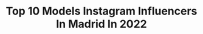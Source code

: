---
title: Top 10 Models Instagram Influencers In Madrid In 2022
description: >-
  Find top models Instagram influencers in Madrid in 2022. Most popular hashtags: #madrid #model #friends.
platform: Instagram
hits: 288
text_top: Discover the top-rated Instagram influencers on inBeat.
text_bottom: inBeat holds 288 Instagram influencers like this in Madrid, Spain for you to work with.
profiles:
  - username: "ducckye"
    fullname: >-
      Pato
    bio: >-
      Performer, painter & model (Madrid) Second home @intangibleser
    location: "Spain"
    followers: 15376
    engagement: 897
    commentsToLikes: 0.016266
    id: ckap1g3xyug360i78uu9fenet
    verified: false
    hashtags: ""
  - username: "mariamghalmi"
    fullname: >-
      Mariam Ghalmi  🧿  مريم غالمي
    bio: >-
      Model/Actress Arab/Spanish Founder @maghalmi Co-founder @theelegancemg Somos arte de la naturaleza. 📍Madrid
    location: "Spain"
    followers: 19243
    engagement: 318
    commentsToLikes: 0.095170
    id: ck6ui5wznd9ck0j7147i4cm2i
    verified: false
    hashtags: "#stayathome, #exotic, #yomequedoencasa, #model"
  - username: "soydeamalia"
    fullname: >-
      De Amalia
    bio: >-
      Aprende a preguntar antes de suponer A veces perder es ganar 🇪🇦🏴󠁧󠁢󠁥󠁮󠁧󠁿🏳️‍🌈 ❤ ALMERÍA 📍MADRID Estilista en peluquería @alexdeamalia
    location: "Spain"
    followers: 6070
    engagement: 1001
    commentsToLikes: 0.023327
    id: ckf5r5gkcbi8r0j23fq43tx5n
    verified: false
    hashtags: "#2020, #gay, #moustache, #hairy"
  - username: "helen_felis"
    fullname: >-
      modelo en españa
    bio: >-
      Modelo 📸 entrenador/ фитнес Тренер 🏋🏻 Дважды мама Уехала жить в Испанию 🇪🇸 Cooperación: @helena_cooperation Магазин @style_shop_uk_
    location: "Spain"
    followers: 450957
    engagement: 89
    commentsToLikes: 0.021477
    id: ck5pxa29rqszx0i11wjd6ynmd
    verified: false
    hashtags: "#modelosvalencia, #photo, #models, #modelsspain"
  - username: "ainhoitac"
    fullname: >-
      Ainhoa Cano
    bio: >-
      📱 Community manager 💻 😷 @finatex61 Código:”CANO10” 😻 #PetsLover 🐾 Mamá de @kitten_puchi 😽 ⚽️ Madridista como forma de vida🌟 🏆 #HalaMadrid 🏆
    location: "Spain"
    followers: 15156
    engagement: 453
    commentsToLikes: 0.030277
    id: ck13968h1jqie0i19xd2q0a97
    verified: false
    hashtags: "#woman, #salud, #healthylifestyle, #fashionblogger"
  - username: "alopez_esp"
    fullname: >-
      𝑨𝑮𝑼𝑺 𝑳𝑶𝑷𝑬𝒁👻
    bio: >-
      🍋Embajador: @le.mon.tours 🎤| Cuenta de TikTok :+475k 📥| Colaboraciones: (DM) 📲 | (jaranaagency@gmail.com)
    location: "Spain"
    followers: 39028
    engagement: 1748
    commentsToLikes: 0.024020
    id: ck5qbx209nsnm0i112r4hm7p1
    verified: false
    hashtags: "#friends, #foryou, #love, #amor"
  - username: "palomaszalai"
    fullname: >-
      🕊️
    bio: >-
      Actriz Madrid, Spain Trabajos MD 📩 🌱
    location: "Spain"
    followers: 3649
    engagement: 1494
    commentsToLikes: 0.227582
    id: ck6tk3maa3xte0j71siy0i687
    verified: false
    hashtags: "#retratoterapia, #primoraddict, #instashots, #creandojuntos"
  - username: "lour_homedes"
    fullname: >-
      Lourdes Homedes Ibáñez
    bio: >-
      🇪🇸SPANISH MODEL Home Madrid / From Zaragoza 🖥• Economist •Community manager •Web designer 🌈Founder of @mosscomunicacion
    location: "Spain"
    followers: 61063
    engagement: 294
    commentsToLikes: 0.045445
    id: ck5hoovdppydn0i11r3krg8ga
    verified: false
    hashtags: "#fitnessgirl, #modelosespan, #21buttons, #converse"
  - username: "serendipityando"
    fullname: >-
      ⭐VALERIA⭐
    bio: >-
      Valeria Ortiz Teen Model 📍Madrid ~Spain 🇪🇦 Colaboraciones 📸 por Mensaje Directo o 💌 yoyva@hotmail.es
    location: "Spain"
    followers: 199857
    engagement: 198
    commentsToLikes: 0.027957
    id: ck602sy41iyxs0i14f42h32cj
    verified: false
    hashtags: "#yoinsstyle, #sandals, #jordan, #sneakers"
  - username: "sofia_remi"
    fullname: >-
      Sofia Remi
    bio: >-
      Model curve 🇪🇸🇬🇶 Madrid/Toledo •@miah_management (mother agency) •@curvemodelmanagement •@devamodels 📩 sofiaremimm@gmail.com
    location: "Spain"
    followers: 2578
    engagement: 1535
    commentsToLikes: 0.068852
    id: ck5q1kozjbgf70i111gznvfv3
    verified: false
    hashtags: "#blackmodeling, #blackmodel, #melanine, #blackskincare"
---